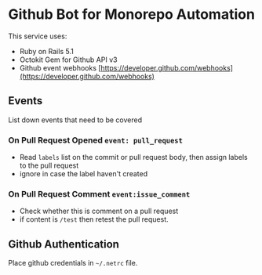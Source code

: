 # Github Bot for Monorepo Automation

This service uses:
 - Ruby on Rails 5.1
 - Octokit Gem for Github API v3
 - Github event webhooks [https://developer.github.com/webhooks](https://developer.github.com/webhooks)

## Events

List down events that need to be covered

### On Pull Request Opened `event: pull_request`
 - Read `labels` list on the commit or pull request body, then assign labels to the pull request
 - ignore in case the label haven't created 

### On Pull Request Comment `event:issue_comment`
 - Check whether this is comment on a pull request
 - if content is `/test` then retest the pull request.


 ## Github Authentication

 Place github credentials in `~/.netrc` file.